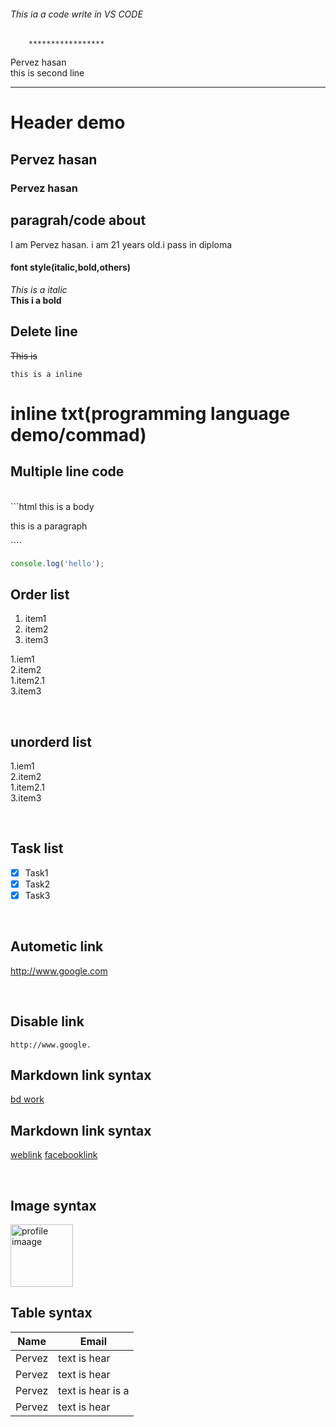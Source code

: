 ###### This ia a code write in VS CODE
		*****************
		
<!--Markdown Tutorial-->
Pervez hasan </br>
this is second line 

---
# Header demo
## Pervez hasan
### Pervez hasan

## paragrah/code about
<p>I am Pervez hasan. i am 21 years old.i pass in diploma</p>

#### font style(italic,bold,others)
<i>This is a italic</i>  
<b>This i a bold</b>  

## Delete line
~~This is~~  

`this is a inline`
<h1>inline txt(programming language demo/commad)</h1>

## Multiple line code
</br>
```html
<body>this is a body</body>
<p>this is a paragraph</p>
````

```javascript
console.log('hello');
````
## Order list
<ol>
    <li>item1</li>
    <li>item2</li>
    <li>item3</li>
</ol>

1.iem1   
2.item2   
    1.item2.1    
3.item3

</br>

## unorderd list

1.iem1   
2.item2   
    1.item2.1    
3.item3

</br>

## Task list

- [x] Task1
- [x] Task2
- [x] Task3

</br>

## Autometic link

http://www.google.com

</br>

## Disable link

`http://www.google.`

## Markdown link syntax

[bd work](http://www.google.com)


## Markdown link syntax

 [weblink] [facebooklink]


</br>

## Image syntax
<!-- ![profile](./image.me.jpg) -->

<img src="./image/me.jpg" width="100" title="profile imaage"/>

</br>

## Table syntax

| Name | Email |
| ----- |------------|  
| Pervez | text is hear  |
| Pervez | text is hear |
| Pervez | text is hear  is a|
| Pervez | text is hear |














<!-- all link hear-->
[weblink]:http://www.google.com
[facebooklink]:http://www.google.com/fb
